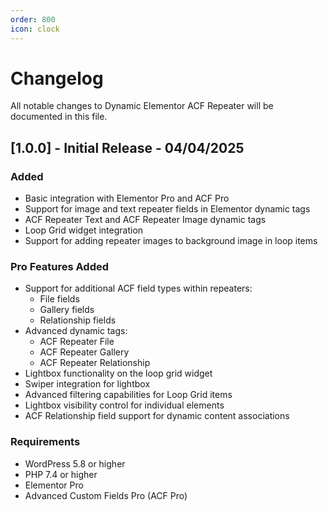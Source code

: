 ```yaml
---
order: 800
icon: clock
---
```


# Changelog

All notable changes to Dynamic Elementor ACF Repeater will be documented in this file.

## [1.0.0] - Initial Release - 04/04/2025

### Added
- Basic integration with Elementor Pro and ACF Pro
- Support for image and text repeater fields in Elementor dynamic tags
- ACF Repeater Text and ACF Repeater Image dynamic tags
- Loop Grid widget integration
- Support for adding repeater images to background image in loop items

### Pro Features Added
- Support for additional ACF field types within repeaters:
  - File fields
  - Gallery fields
  - Relationship fields
- Advanced dynamic tags:
  - ACF Repeater File
  - ACF Repeater Gallery
  - ACF Repeater Relationship
- Lightbox functionality on the loop grid widget
- Swiper integration for lightbox
- Advanced filtering capabilities for Loop Grid items
- Lightbox visibility control for individual elements
- ACF Relationship field support for dynamic content associations

### Requirements
- WordPress 5.8 or higher
- PHP 7.4 or higher
- Elementor Pro
- Advanced Custom Fields Pro (ACF Pro) 